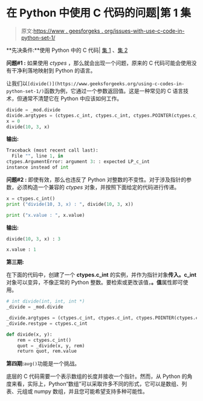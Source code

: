 # 在 Python 中使用 C 代码的问题|第 1 集

> 原文:[https://www . geesforgeks . org/issues-with-use-c-code-in-python-set-1/](https://www.geeksforgeeks.org/issues-with-using-c-code-in-python-set-1/)

**先决条件:**使用 Python 中的 C 代码| [集 1](https://www.geeksforgeeks.org/using-c-codes-in-python-set-1/) 、[集 2](https://www.geeksforgeeks.org/using-c-codes-in-python-set-2/)

**问题#1 :** 如果使用 *ctypes* ，那么就会出现一个问题，原来的 C 代码可能会使用没有干净利落地映射到 Python 的语言。

让我们以`[divide()](https://www.geeksforgeeks.org/using-c-codes-in-python-set-1/)`函数为例，它通过一个参数返回值。这是一种常见的 C 语言技术，但通常不清楚它在 Python 中应该如何工作。

```py
divide = _mod.divide
divide.argtypes = (ctypes.c_int, ctypes.c_int, ctypes.POINTER(ctypes.c_int))
x = 0
divide(10, 3, x)
```

**输出:**

```py
Traceback (most recent call last):
  File "", line 1, in 
ctypes.ArgumentError: argument 3: : expected LP_c_int
instance instead of int

```

**问题#2 :**
即使有效，那么也违反了 Python 对整数的不变性。对于涉及指针的参数，必须构造一个兼容的 *ctypes* 对象，并按照下面给定的代码进行传递。

```py
x = ctypes.c_int()
print ("divide(10, 3, x) : ", divide(10, 3, x))

print ("x.value : ", x.value)
```

**输出:**

```py
divide(10, 3, x) : 3

x.value : 1

```

**第三期:**

在下面的代码中，创建了一个 **ctypes.c_int** 的实例，并作为指针对象**传入。c_int** 对象可以变异，不像正常的 Python 整数。要检索或更改该值，**。值**属性即可使用。

```py
# int divide(int, int, int *)
_divide = _mod.divide

_divide.argtypes = (ctypes.c_int, ctypes.c_int, ctypes.POINTER(ctypes.c_int))
_divide.restype = ctypes.c_int

def divide(x, y):
    rem = ctypes.c_int()
    quot = _divide(x, y, rem)
    return quot, rem.value
```

**第四期:**`avg()`功能是一个挑战。

底层的 C 代码需要一个表示数组的长度并接收一个指针。然而，从 Python 的角度来看，实际上，Python“数组”可以采取许多不同的形式，它可以是数组、列表、元组或 numpy 数组，并且您可能希望支持多种可能性。